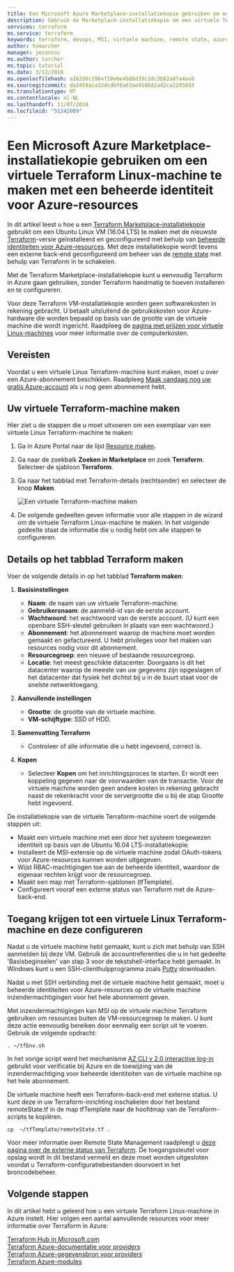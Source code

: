 ```yaml
---
title: Een Microsoft Azure Marketplace-installatiekopie gebruiken om een virtuele Terraform Linux-machine te maken met een beheerde identiteit
description: Gebruik de Marketplace-installatiekopie om een virtuele Terraform Linux-machine met een beheerde identiteit en Remote State Management te maken om eenvoudig resources in Azure te implementeren.
services: terraform
ms.service: terraform
keywords: terraform, devops, MSI, virtuele machine, remote state, azure
author: tomarcher
manager: jeconnoc
ms.author: tarcher
ms.topic: tutorial
ms.date: 3/12/2018
ms.openlocfilehash: a162d0c19bef28e6e4566d39c2dc3b82a87a4aa9
ms.sourcegitcommit: da3459aca32dcdbf6a63ae9186d2ad2ca2295893
ms.translationtype: HT
ms.contentlocale: nl-NL
ms.lasthandoff: 11/07/2018
ms.locfileid: "51242089"
---
```

# <a name="use-an-azure-marketplace-image-to-create-a-terraform-linux-virtual-machine-with-managed-identities-for-azure-resources"></a>Een Microsoft Azure Marketplace-installatiekopie gebruiken om een virtuele Terraform Linux-machine te maken met een beheerde identiteit voor Azure-resources

In dit artikel leest u hoe u een [Terraform Marketplace-installatiekopie](https://azuremarketplace.microsoft.com/marketplace/apps/azure-oss.terraform?tab=Overview) gebruikt om een Ubuntu Linux VM (16.04 LTS) te maken met de nieuwste [Terraform](https://www.terraform.io/intro/index.html)-versie geïnstalleerd en geconfigureerd met behulp van [beheerde identiteiten voor Azure-resources](https://docs.microsoft.com/azure/active-directory/managed-service-identity/overview). Met deze installatiekopie wordt tevens een externe back-end geconfigureerd om beheer van de [remote state](https://www.terraform.io/docs/state/remote.html) met behulp van Terraform in te schakelen. 

Met de Terraform Marketplace-installatiekopie kunt u eenvoudig Terraform in Azure gaan gebruiken, zonder Terraform handmatig te hoeven installeren en te configureren. 

Voor deze Terraform VM-installatiekopie worden geen softwarekosten in rekening gebracht. U betaalt uitsluitend de gebruikskosten voor Azure-hardware die worden bepaald op basis van de grootte van de virtuele machine die wordt ingericht. Raadpleeg de [pagina met prijzen voor virtuele Linux-machines](https://azure.microsoft.com/pricing/details/virtual-machines/linux/) voor meer informatie over de computerkosten.

## <a name="prerequisites"></a>Vereisten
Voordat u een virtuele Linux Terraform-machine kunt maken, moet u over een Azure-abonnement beschikken. Raadpleeg [Maak vandaag nog uw gratis Azure-account](https://azure.microsoft.com/free/) als u nog geen abonnement hebt.  

## <a name="create-your-terraform-virtual-machine"></a>Uw virtuele Terraform-machine maken 

Hier ziet u de stappen die u moet uitvoeren om een exemplaar van een virtuele Linux Terraform-machine te maken: 

1. Ga in Azure Portal naar de lijst [Resource maken](https://ms.portal.azure.com/#create/hub).

2. Ga naar de zoekbalk **Zoeken in Marketplace** en zoek **Terraform**. Selecteer de sjabloon **Terraform**. 

3. Ga naar het tabblad met Terraform-details (rechtsonder) en selecteer de knop **Maken**.

    ![Een virtuele Terraform-machine maken](media\terraformmsi.png)

4. De volgende gedeelten geven informatie voor alle stappen in de wizard om de virtuele Terraform Linux-machine te maken. In het volgende gedeelte staat de informatie die u nodig hebt om alle stappen te configureren.

## <a name="details-on-the-create-terraform-tab"></a>Details op het tabblad Terraform maken

Voer de volgende details in op het tabblad **Terraform maken**:

1. **Basisinstellingen**
    
   * **Naam**: de naam van uw virtuele Terraform-machine.
   * **Gebruikersnaam**: de aanmeld-id van de eerste account.
   * **Wachtwoord**: het wachtwoord van de eerste account. (U kunt een openbare SSH-sleutel gebruiken in plaats van een wachtwoord.)
   * **Abonnement**: het abonnement waarop de machine moet worden gemaakt en gefactureerd. U hebt privileges voor het maken van resources nodig voor dit abonnement.
   * **Resourcegroep**: een nieuwe of bestaande resourcegroep.
   * **Locatie**: het meest geschikte datacenter. Doorgaans is dit het datacenter waarop de meeste van uw gegevens zijn opgeslagen of het datacenter dat fysiek het dichtst bij u in de buurt staat voor de snelste netwerktoegang.

2. **Aanvullende instellingen**

   * **Grootte**: de grootte van de virtuele machine. 
   * **VM-schijftype**: SSD of HDD.

3. **Samenvatting Terraform**

   * Controleer of alle informatie die u hebt ingevoerd, correct is. 

4. **Kopen**

   * Selecteer **Kopen** om het inrichtingsproces te starten. Er wordt een koppeling gegeven naar de voorwaarden van de transactie. Voor de virtuele machine worden geen andere kosten in rekening gebracht naast de rekenkracht voor de servergrootte die u bij de stap Grootte hebt ingevoerd.

De installatiekopie van de virtuele Terraform-machine voert de volgende stappen uit:

* Maakt een virtuele machine met een door het systeem toegewezen identiteit op basis van de Ubuntu 16.04 LTS-installatiekopie.
* Installeert de MSI-extensie op de virtuele machine zodat OAuth-tokens voor Azure-resources kunnen worden uitgegeven.
* Wijst RBAC-machtigingen toe aan de beheerde identiteit, waardoor de eigenaar rechten krijgt voor de resourcegroep.
* Maakt een map met Terraform-sjablonen (tfTemplate).
* Configureert vooraf een externe status van Terraform met de Azure-back-end.

## <a name="access-and-configure-a-linux-terraform-virtual-machine"></a>Toegang krijgen tot een virtuele Linux Terraform-machine en deze configureren

Nadat u de virtuele machine hebt gemaakt, kunt u zich met behulp van SSH aanmelden bij deze VM. Gebruik de accountreferenties die u in het gedeelte 'Basisbeginselen' van stap 3 voor de tekstshell-interface hebt gemaakt. In Windows kunt u een SSH-clienthulpprogramma zoals [Putty](http://www.putty.org/) downloaden.

Nadat u met SSH verbinding met de virtuele machine hebt gemaakt, moet u beheerde identiteiten voor Azure-resources op de virtuele machine inzendermachtigingen voor het hele abonnement geven. 

Met inzendermachtigingen kan MSI op de virtuele machine Terraform gebruiken om resources buiten de VM-resourcegroep te maken. U kunt deze actie eenvoudig bereiken door eenmalig een script uit te voeren. Gebruik de volgende opdracht:

`. ~/tfEnv.sh`

In het vorige script werd het mechanisme [AZ CLI v 2.0 interactive log-in](https://docs.microsoft.com/cli/azure/authenticate-azure-cli?view=azure-cli-latest#interactive-log-in) gebruikt voor verificatie bij Azure en de toewijzing van de inzendermachtiging voor beheerde identiteiten van de virtuele machine op het hele abonnement. 

 De virtuele machine heeft een Terraform-back-end met externe status. U kunt deze in uw Terraform-inrichting inschakelen door het bestand remoteState.tf in de map tfTemplate naar de hoofdmap van de Terraform-scripts te kopiëren.  

 `cp  ~/tfTemplate/remoteState.tf .`

 Voor meer informatie over Remote State Management raadpleegt u [deze pagina over de externe status van Terraform](https://www.terraform.io/docs/state/remote.html). De toegangssleutel voor opslag wordt in dit bestand vermeld en deze moet worden uitgesloten voordat u Terraform-configuratiebestanden doorvoert in het broncodebeheer.

## <a name="next-steps"></a>Volgende stappen
In dit artikel hebt u geleerd hoe u een virtuele Terraform Linux-machine in Azure instelt. Hier volgen een aantal aanvullende resources voor meer informatie over Terraform in Azure: 

 [Terraform Hub in Microsoft.com](https://docs.microsoft.com/azure/terraform/)  
 [Terraform Azure-documentatie voor providers](https://aka.ms/terraform)  
 [Terraform Azure-gegevensbron voor providers](https://aka.ms/tfgit)  
 [Terraform Azure-modules](https://aka.ms/tfmodules)
 

















